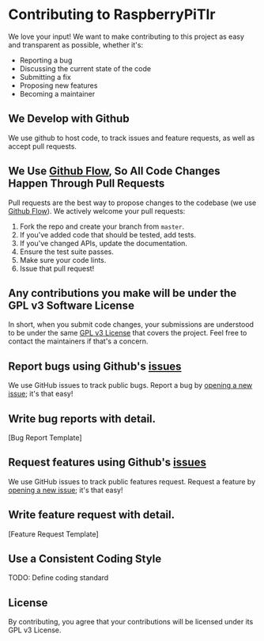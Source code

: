 # Contributing to RaspberryPiTlr
We love your input! We want to make contributing to this project as easy and transparent as possible, whether it's:

- Reporting a bug
- Discussing the current state of the code
- Submitting a fix
- Proposing new features
- Becoming a maintainer

## We Develop with Github
We use github to host code, to track issues and feature requests, as well as accept pull requests.

## We Use [Github Flow](https://guides.github.com/introduction/flow/index.html), So All Code Changes Happen Through Pull Requests
Pull requests are the best way to propose changes to the codebase (we use [Github Flow](https://guides.github.com/introduction/flow/index.html)). We actively welcome your pull requests:

1. Fork the repo and create your branch from `master`.
2. If you've added code that should be tested, add tests.
3. If you've changed APIs, update the documentation.
4. Ensure the test suite passes.
5. Make sure your code lints.
6. Issue that pull request!

## Any contributions you make will be under the GPL v3 Software License
In short, when you submit code changes, your submissions are understood to be under the same [GPL v3 License](https://choosealicense.com/licenses/gpl-3.0/) that covers the project. Feel free to contact the maintainers if that's a concern.

## Report bugs using Github's [issues](https://github.com/JudeBake/RaspberryPiTlrFrontend/issues)
We use GitHub issues to track public bugs. Report a bug by [opening a new issue](); it's that easy!

## Write bug reports with detail.
[Bug Report Template]

## Request features using Github's [issues](https://github.com/JudeBake/RaspberryPiTlrFrontend/issues)
We use GitHub issues to track public features request. Request a feature by [opening a new issue](); it's that easy!

## Write feature request with detail.
[Feature Request Template]

## Use a Consistent Coding Style
TODO: Define coding standard

## License
By contributing, you agree that your contributions will be licensed under its GPL v3 License.
